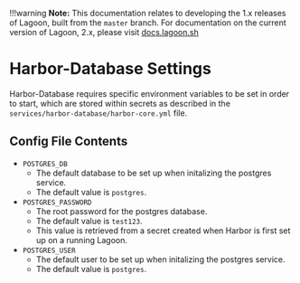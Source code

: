 !!!warning
    **Note:** This documentation relates to developing the 1.x releases of Lagoon, built from the `master` branch.
    For documentation on the current version of Lagoon, 2.x, please visit [docs.lagoon.sh](https://docs.lagoon.sh)

# Harbor-Database Settings
Harbor-Database requires specific environment variables to be set in order to start, which are stored within secrets as described in the `services/harbor-database/harbor-core.yml` file.

## Config File Contents

* `POSTGRES_DB`
  * The default database to be set up when initalizing the postgres service.
  * The default value is `postgres`.
* `POSTGRES_PASSWORD`
  * The root password for the postgres database.
  * The default value is `test123`.
  * This value is retrieved from a secret created when Harbor is first set up on a running Lagoon.
* `POSTGRES_USER`
  * The default user to be set up when initalizing the postgres service.
  * The default value is `postgres`.
